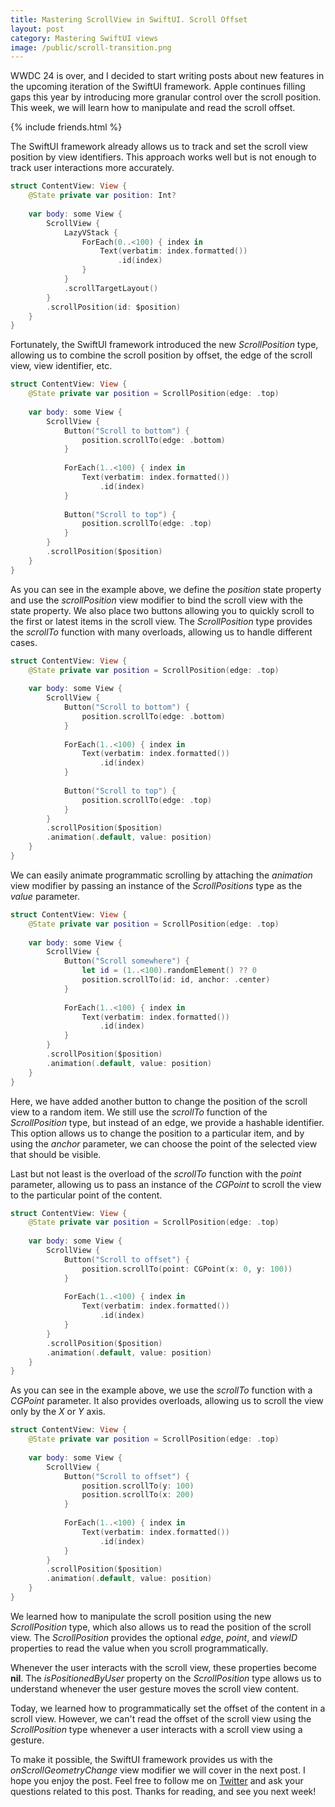 ```yaml
---
title: Mastering ScrollView in SwiftUI. Scroll Offset
layout: post
category: Mastering SwiftUI views
image: /public/scroll-transition.png
---
```


WWDC 24 is over, and I decided to start writing posts about new features in the upcoming iteration of the SwiftUI framework. Apple continues filling gaps this year by introducing more granular control over the scroll position. This week, we will learn how to manipulate and read the scroll offset.

{% include friends.html %}

The SwiftUI framework already allows us to track and set the scroll view position by view identifiers. This approach works well but is not enough to track user interactions more accurately.

```swift
struct ContentView: View {
    @State private var position: Int?
    
    var body: some View {
        ScrollView {
            LazyVStack {
                ForEach(0..<100) { index in
                    Text(verbatim: index.formatted())
                        .id(index)
                }
            }
            .scrollTargetLayout()
        }
        .scrollPosition(id: $position)
    }
}
```

Fortunately, the SwiftUI framework introduced the new *ScrollPosition* type, allowing us to combine the scroll position by offset, the edge of the scroll view, view identifier, etc.

```swift
struct ContentView: View {
    @State private var position = ScrollPosition(edge: .top)
    
    var body: some View {
        ScrollView {
            Button("Scroll to bottom") {
                position.scrollTo(edge: .bottom)
            }
            
            ForEach(1..<100) { index in
                Text(verbatim: index.formatted())
                    .id(index)
            }
            
            Button("Scroll to top") {
                position.scrollTo(edge: .top)
            }
        }
        .scrollPosition($position)
    }
}
```

As you can see in the example above, we define the *position* state property and use the *scrollPosition* view modifier to bind the scroll view with the state property. We also place two buttons allowing you to quickly scroll to the first or latest items in the scroll view. The *ScrollPosition* type provides the *scrollTo* function with many overloads, allowing us to handle different cases.

```swift
struct ContentView: View {
    @State private var position = ScrollPosition(edge: .top)
    
    var body: some View {
        ScrollView {
            Button("Scroll to bottom") {
                position.scrollTo(edge: .bottom)
            }
            
            ForEach(1..<100) { index in
                Text(verbatim: index.formatted())
                    .id(index)
            }
            
            Button("Scroll to top") {
                position.scrollTo(edge: .top)
            }
        }
        .scrollPosition($position)
        .animation(.default, value: position)
    }
}
```

We can easily animate programmatic scrolling by attaching the *animation* view modifier by passing an instance of the *ScrollPositions* type as the *value* parameter.

```swift
struct ContentView: View {
    @State private var position = ScrollPosition(edge: .top)
    
    var body: some View {
        ScrollView {
            Button("Scroll somewhere") {
                let id = (1..<100).randomElement() ?? 0
                position.scrollTo(id: id, anchor: .center)
            }
            
            ForEach(1..<100) { index in
                Text(verbatim: index.formatted())
                    .id(index)
            }
        }
        .scrollPosition($position)
        .animation(.default, value: position)
    }
}
```

Here, we have added another button to change the position of the scroll view to a random item. We still use the *scrollTo* function of the *ScrollPosition* type, but instead of an edge, we provide a hashable identifier. This option allows us to change the position to a particular item, and by using the *anchor* parameter, we can choose the point of the selected view that should be visible.

Last but not least is the overload of the *scrollTo* function with the *point* parameter, allowing us to pass an instance of the *CGPoint* to scroll the view to the particular point of the content. 

```swift
struct ContentView: View {
    @State private var position = ScrollPosition(edge: .top)
    
    var body: some View {
        ScrollView {
            Button("Scroll to offset") {
                position.scrollTo(point: CGPoint(x: 0, y: 100))
            }
            
            ForEach(1..<100) { index in
                Text(verbatim: index.formatted())
                    .id(index)
            }
        }
        .scrollPosition($position)
        .animation(.default, value: position)
    }
}
```

As you can see in the example above, we use the *scrollTo* function with a *CGPoint* parameter. It also provides overloads, allowing us to scroll the view only by the *X* or *Y* axis.

```swift
struct ContentView: View {
    @State private var position = ScrollPosition(edge: .top)
    
    var body: some View {
        ScrollView {            
            Button("Scroll to offset") {
                position.scrollTo(y: 100)
                position.scrollTo(x: 200)
            }
            
            ForEach(1..<100) { index in
                Text(verbatim: index.formatted())
                    .id(index)
            }
        }
        .scrollPosition($position)
        .animation(.default, value: position)
    }
}
```

We learned how to manipulate the scroll position using the new *ScrollPosition* type, which also allows us to read the position of the scroll view. The *ScrollPosition* provides the optional *edge*, *point*, and *viewID* properties to read the value when you scroll programmatically.

Whenever the user interacts with the scroll view, these properties become **nil**. The *isPositionedByUser* property on the *ScrollPosition* type allows us to understand whenever the user gesture moves the scroll view content.

Today, we learned how to programmatically set the offset of the content in a scroll view. However, we can't read the offset of the scroll view using the *ScrollPosition* type whenever a user interacts with a scroll view using a gesture.

To make it possible, the SwiftUI framework provides us with the *onScrollGeometryChange* view modifier we will cover in the next post. I hope you enjoy the post. Feel free to follow me on [Twitter](https://twitter.com/mecid) and ask your questions related to this post. Thanks for reading, and see you next week!


